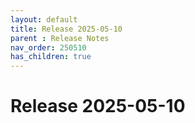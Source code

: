 ```yaml
---
layout: default
title: Release 2025-05-10
parent : Release Notes
nav_order: 250510
has_children: true
---
```

# Release 2025-05-10